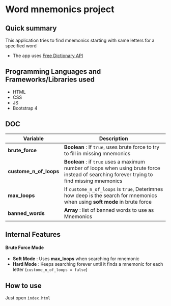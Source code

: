 # Word mnemonics project

##  Quick summary
This application tries to find mnemonics starting with same letters for a specified word
- The app uses [Free Dictionary API](https://dictionaryapi.dev/)
## Programming Languages and Frameworks/Libraries used 
- HTML
- CSS
- JS
- Bootstrap 4

## DOC
| Variable | Description |
| ----------- | ----------- |
| **brute_force** | **Boolean** : If `true`, uses brute force to try to fill in missing mnemonics |
| **custome_n_of_loops**  |  **Boolean** : if `true` uses a maximum number of loops when using brute force instead of searching forever trying to find missing mnemonics| 
| **max_loops** |   If `custome_n_of_loops` is `true`, Deterimnes how deep is the search for mnemonics when using **soft mode** in brute force  |
| **banned_words** | **Array** :  list of banned words to use as Mnemonics| 


## Internal Features
#### Brute Force Mode 
- **Soft Mode** : Uses **max_loops** when searching for mnemonic
- **Hard Mode** : Keeps searching forever until it finds a mnemonic for each letter (`custome_n_of_loops = false`)

## How to use
Just open `index.html`

